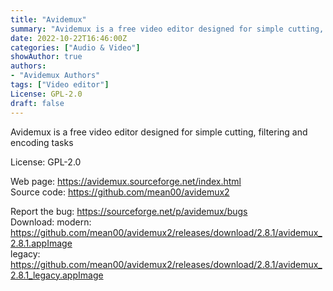 ```yaml
---
title: "Avidemux"
summary: "Avidemux is a free video editor designed for simple cutting, filtering and encoding tasks"
date: 2022-10-22T16:46:00Z
categories: ["Audio & Video"]
showAuthor: true
authors:
- "Avidemux Authors"
tags: ["Video editor"]
License: GPL-2.0
draft: false
---
```


Avidemux is a free video editor designed for simple cutting, filtering and encoding tasks

License: GPL-2.0

Web page: <https://avidemux.sourceforge.net/index.html>  
Source code: <https://github.com/mean00/avidemux2>

Report the bug: <https://sourceforge.net/p/avidemux/bugs>  
Download: modern: <https://github.com/mean00/avidemux2/releases/download/2.8.1/avidemux_2.8.1.appImage>  
          legacy: <https://github.com/mean00/avidemux2/releases/download/2.8.1/avidemux_2.8.1_legacy.appImage>
